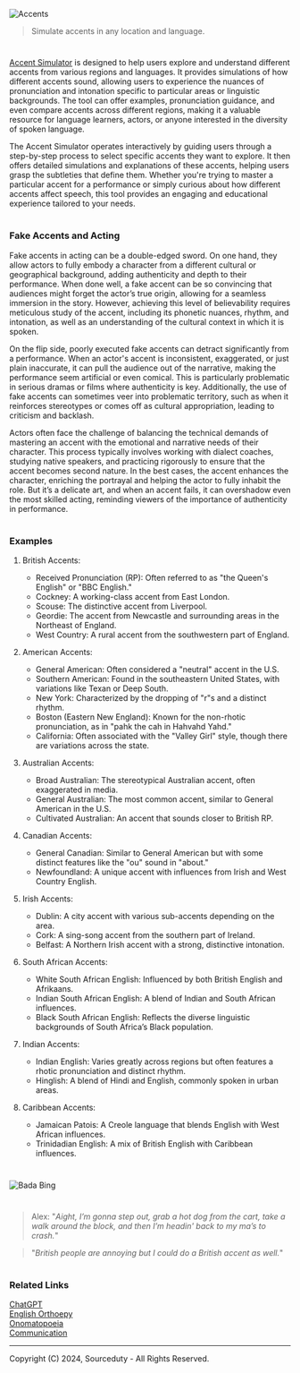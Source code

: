 ![Accents](https://github.com/user-attachments/assets/a60e4c96-cc0c-4b75-a377-17432685db6c)

> Simulate accents in any location and language.

#

[Accent Simulator](https://chatgpt.com/g/g-2DXQ4VWtH-accent-simulator) is designed to help users explore and understand different accents from various regions and languages. It provides simulations of how different accents sound, allowing users to experience the nuances of pronunciation and intonation specific to particular areas or linguistic backgrounds. The tool can offer examples, pronunciation guidance, and even compare accents across different regions, making it a valuable resource for language learners, actors, or anyone interested in the diversity of spoken language.

The Accent Simulator operates interactively by guiding users through a step-by-step process to select specific accents they want to explore. It then offers detailed simulations and explanations of these accents, helping users grasp the subtleties that define them. Whether you're trying to master a particular accent for a performance or simply curious about how different accents affect speech, this tool provides an engaging and educational experience tailored to your needs.

#
### Fake Accents and Acting

Fake accents in acting can be a double-edged sword. On one hand, they allow actors to fully embody a character from a different cultural or geographical background, adding authenticity and depth to their performance. When done well, a fake accent can be so convincing that audiences might forget the actor’s true origin, allowing for a seamless immersion in the story. However, achieving this level of believability requires meticulous study of the accent, including its phonetic nuances, rhythm, and intonation, as well as an understanding of the cultural context in which it is spoken.

On the flip side, poorly executed fake accents can detract significantly from a performance. When an actor's accent is inconsistent, exaggerated, or just plain inaccurate, it can pull the audience out of the narrative, making the performance seem artificial or even comical. This is particularly problematic in serious dramas or films where authenticity is key. Additionally, the use of fake accents can sometimes veer into problematic territory, such as when it reinforces stereotypes or comes off as cultural appropriation, leading to criticism and backlash.

Actors often face the challenge of balancing the technical demands of mastering an accent with the emotional and narrative needs of their character. This process typically involves working with dialect coaches, studying native speakers, and practicing rigorously to ensure that the accent becomes second nature. In the best cases, the accent enhances the character, enriching the portrayal and helping the actor to fully inhabit the role. But it’s a delicate art, and when an accent fails, it can overshadow even the most skilled acting, reminding viewers of the importance of authenticity in performance.

#
### Examples

1. British Accents:
   - Received Pronunciation (RP): Often referred to as "the Queen's English" or "BBC English."
   - Cockney: A working-class accent from East London.
   - Scouse: The distinctive accent from Liverpool.
   - Geordie: The accent from Newcastle and surrounding areas in the Northeast of England.
   - West Country: A rural accent from the southwestern part of England.

2. American Accents:
   - General American: Often considered a "neutral" accent in the U.S.
   - Southern American: Found in the southeastern United States, with variations like Texan or Deep South.
   - New York: Characterized by the dropping of "r"s and a distinct rhythm.
   - Boston (Eastern New England): Known for the non-rhotic pronunciation, as in "pahk the cah in Hahvahd Yahd."
   - California: Often associated with the "Valley Girl" style, though there are variations across the state.

3. Australian Accents:
   - Broad Australian: The stereotypical Australian accent, often exaggerated in media.
   - General Australian: The most common accent, similar to General American in the U.S.
   - Cultivated Australian: An accent that sounds closer to British RP.

4. Canadian Accents:
   - General Canadian: Similar to General American but with some distinct features like the "ou" sound in "about."
   - Newfoundland: A unique accent with influences from Irish and West Country English.

5. Irish Accents:
   - Dublin: A city accent with various sub-accents depending on the area.
   - Cork: A sing-song accent from the southern part of Ireland.
   - Belfast: A Northern Irish accent with a strong, distinctive intonation.

6. South African Accents:
   - White South African English: Influenced by both British English and Afrikaans.
   - Indian South African English: A blend of Indian and South African influences.
   - Black South African English: Reflects the diverse linguistic backgrounds of South Africa’s Black population.

7. Indian Accents:
   - Indian English: Varies greatly across regions but often features a rhotic pronunciation and distinct rhythm.
   - Hinglish: A blend of Hindi and English, commonly spoken in urban areas.

8. Caribbean Accents:
   - Jamaican Patois: A Creole language that blends English with West African influences.
   - Trinidadian English: A mix of British English with Caribbean influences.
  
#

![Bada Bing](https://github.com/user-attachments/assets/9dc9da5d-4195-4415-947e-9ed26982c491)

#

> Alex: "*Aight, I’m gonna step out, grab a hot dog from the cart, take a walk around the block, and then I’m headin' back to my ma’s to crash.*"

> "*British people are annoying but I could do a British accent as well.*"

#
### Related Links

[ChatGPT](https://github.com/sourceduty/ChatGPT)
<br>
[English Orthoepy](https://github.com/sourceduty/English_Orthoepy)
<br>
[Onomatopoeia](https://chatgpt.com/g/g-JEHdIpJiN-onomatopoeia)
<br>
[Communication](https://github.com/sourceduty/Communication)

***
Copyright (C) 2024, Sourceduty - All Rights Reserved.
